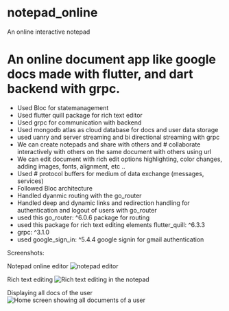 # notepad_online

An online interactive notepad

# An online document app like google docs made with flutter, and dart backend with grpc.
- Used Bloc for statemanagement
- Used flutter quill package for rich text editor
- Used grpc for communication with backend 
- Used mongodb atlas as cloud database for docs and user data storage
- used uanry and server streaming and bi directional streaming with grpc 
- We can create notepads and share with others and # collaborate interactively with others on the same document with others using url
- We can edit document with rich edit options highlighting, color changes, adding images, fonts, alignment, etc ..
- Used # protocol buffers for medium of data exchange (messages, services)
- Followed Bloc  architecture
- Handled dyanmic routing with the go_router 
- Handled deep and dynamic links and redirection handling for authentication and logout of users with go_router
- used this go_router: ^6.0.6 package for routing
- used this package for rich text editing elements flutter_quill: ^6.3.3
- grpc: ^3.1.0 
- used google_sign_in: ^5.4.4 google signin for gmail authentication

Screenshots:

Notepad online editor
![notepad editor](https://user-images.githubusercontent.com/36765190/218295265-ce9133c6-ff10-4b0e-b4a9-630f9ae5a6ac.png)

Rich text editing 
![Rich text editing in the notepad](https://user-images.githubusercontent.com/36765190/218295268-269528c7-284e-4d21-8732-2cdf1dae8e45.png)

Displaying all docs of the user
![Home screen showing all documents of a user](https://user-images.githubusercontent.com/36765190/218295269-5550be83-5882-429c-8931-589203f73af8.png)
